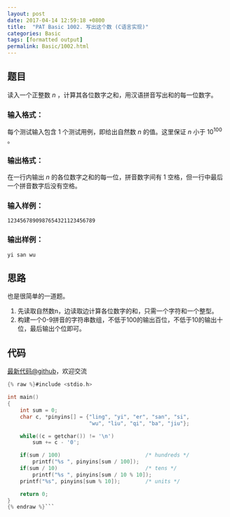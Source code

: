 ```yaml
---
layout: post
date: 2017-04-14 12:59:18 +0800
title:  "PAT Basic 1002. 写出这个数 (C语言实现)"
categories: Basic
tags: [formatted output]
permalink: Basic/1002.html
---
```


## 题目

读入一个正整数 $n$ ，计算其各位数字之和，用汉语拼音写出和的每一位数字。

### 输入格式：

每个测试输入包含 1 个测试用例，即给出自然数 $n$ 的值。这里保证 $n$ 小于 $10^{100}$ 。

### 输出格式：

在一行内输出 $n$ 的各位数字之和的每一位，拼音数字间有 1 空格，但一行中最后一个拼音数字后没有空格。

### 输入样例：

    
    
    1234567890987654321123456789
    

### 输出样例：

    
    
    yi san wu
    



## 思路


也是很简单的一道题。
1. 先读取自然数n，边读取边计算各位数字的和，只需一个字符和一个整型。
2. 构建一个0-9拼音的字符串数组，不低于100的输出百位，不低于10的输出十位，最后输出个位即可。

## 代码

[最新代码@github](https://github.com/OliverLew/PAT/blob/master/PATBasic/1002.c)，欢迎交流
```c
{% raw %}#include <stdio.h>

int main()
{
    int sum = 0;
    char c, *pinyins[] = {"ling", "yi", "er", "san", "si",
                          "wu", "liu", "qi", "ba", "jiu"};

    while((c = getchar()) != '\n')
        sum += c - '0';

    if(sum / 100)                           /* hundreds */
        printf("%s ", pinyins[sum / 100]);
    if(sum / 10)                            /* tens */
        printf("%s ", pinyins[sum / 10 % 10]);
    printf("%s", pinyins[sum % 10]);        /* units */

    return 0;
}
{% endraw %}```
